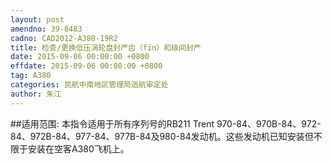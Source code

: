 ```yaml
---
layout: post
amendno: 39-8483
cadno: CAD2012-A380-19R2
title: 检查/更换低压涡轮盘封严齿（fin）和级间封严
date: 2015-09-06 00:00:00 +0800
effdate: 2015-09-06 00:00:00 +0800
tag: A380
categories: 民航中南地区管理局适航审定处
author: 朱江
---
```


##适用范围:
本指令适用于所有序列号的RB211 Trent 970-84、970B-84、972-84、972B-84、977-84、977B-84及980-84发动机。这些发动机已知安装但不限于安装在空客A380飞机上。


